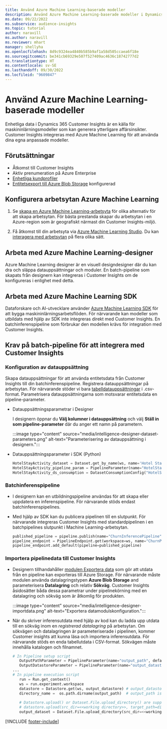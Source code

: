 ```yaml
---
title: Använd Azure Machine Learning-baserade modeller
description: Använd Azure Machine Learning-baserade modeller i Dynamics 365 Customer Insights.
ms.date: 09/22/2022
ms.subservice: audience-insights
ms.topic: tutorial
author: naravill
ms.author: naravill
ms.reviewer: mhart
manager: shellyha
ms.openlocfilehash: 8d9c9324ea4840b585b9af1a58d505ccaea6f18e
ms.sourcegitcommit: be341cb69329e507f527409ac4636c18742777d2
ms.translationtype: HT
ms.contentlocale: sv-SE
ms.lasthandoff: 09/30/2022
ms.locfileid: "9609847"
---
```

# <a name="use-azure-machine-learning-based-models"></a>Använd Azure Machine Learning-baserade modeller

Enhetliga data i Dynamics 365 Customer Insights är en källa för maskininlärningsmodeller som kan generera ytterligare affärsinsikter. Customer Insights integreras med Azure Machine Learning för att använda dina egna anpassade modeller.

## <a name="prerequisites"></a>Förutsättningar

- Åtkomst till Customer Insights
- Aktiv prenumeration på Azure Enterprise
- [Enhetliga kundprofiler](data-unification.md)
- [Entitetsexport till Azure Blob Storage](export-azure-blob-storage.md) konfigurerad

## <a name="set-up-azure-machine-learning-workspace"></a>Konfigurera arbetsytan Azure Machine Learning

1. Se [skapa en Azure Machine Learning-arbetsyta](/azure/machine-learning/concept-workspace#-create-a-workspace) för olika alternativ för att skapa arbetsytan. För bästa prestanda skapar du arbetsytan i en Azure-region som är geografiskt närmast din Customer Insights-miljö.

1. Få åtkomst till din arbetsyta via [Azure Machine Learning Studio](https://ml.azure.com/). Du kan [interagera med arbetsytan](/azure/machine-learning/concept-workspace#tools-for-workspace-interaction) på flera olika sätt.

## <a name="work-with-azure-machine-learning-designer"></a>Arbeta med Azure Machine Learning-designer

Azure Machine Learning designer är en visuell designdesigner där du kan dra och släppa datauppsättningar och moduler. En batch-pipeline som skapats från designern kan integreras i Customer Insights om de konfigureras i enlighet med detta. 

## <a name="working-with-azure-machine-learning-sdk"></a>Arbeta med Azure Machine Learning SDK

Dataforskare och AI-utvecklare använder [Azure Machine Learning SDK](/python/api/overview/azure/ml/?preserve-view=true&view=azure-ml-py) för att bygga maskininlärningsarbetsflöden. För närvarande kan modeller som utbildats med hjälp av SDK inte integreras direkt med Customer Insights. En batchinferenspipeline som förbrukar den modellen krävs för integration med Customer Insights.

## <a name="batch-pipeline-requirements-to-integrate-with-customer-insights"></a>Krav på batch-pipeline för att integrera med Customer Insights

### <a name="dataset-configuration"></a>Konfiguration av datauppsättning

Skapa datauppsättningar för att använda entitetsdata från Customer Insights till din batchinferenspipeline. Registrera datauppsättningar på arbetsytan. För närvarande stöder vi bara [tabelldatauppsättningar](/azure/machine-learning/how-to-create-register-datasets#tabulardataset) i .csv-format. Parametrisera datauppsättningarna som motsvarar entitetsdata en pipeline-parameter.

- Datauppsättningsparametrar i Designer

  I designern öppnar du **Välj kolumner i datauppsättning** och välj **Ställ in som pipeline-parameter** där du anger ett namn på parametern.

  :::image type="content" source="media/intelligence-designer-dataset-parameters.png" alt-text="Parameterisering av datauppsättning i designern.":::

- Datauppsättningsparameter i SDK (Python)

   ```python
   HotelStayActivity_dataset = Dataset.get_by_name(ws, name='Hotel Stay Activity Data')
   HotelStayActivity_pipeline_param = PipelineParameter(name="HotelStayActivity_pipeline_param", default_value=HotelStayActivity_dataset)
   HotelStayActivity_ds_consumption = DatasetConsumptionConfig("HotelStayActivity_dataset", HotelStayActivity_pipeline_param)
   ```

### <a name="batch-inference-pipeline"></a>Batchinferenspipeline
  
- I designern kan en utbildningspipeline användas för att skapa eller uppdatera en inferenspipeline. För närvarande stöds endast batchinferenspipelines.

- Med hjälp av SDK kan du publicera pipelinen till en slutpunkt. För närvarande integreras Customer Insights med standardpipelinen i en batchpipelines slutpunkt i Machine Learning-arbetsytan.

   ```python
   published_pipeline = pipeline.publish(name="ChurnInferencePipeline", description="Published Churn Inference pipeline")
   pipeline_endpoint = PipelineEndpoint.get(workspace=ws, name="ChurnPipelineEndpoint") 
   pipeline_endpoint.add_default(pipeline=published_pipeline)
   ```

### <a name="import-pipeline-data-into-customer-insights"></a>Importera pipelinedata till Customer Insights

- Designern tillhandahåller [modulen Exportera data](/azure/machine-learning/algorithm-module-reference/export-data) som gör att utdata från en pipeline kan exporteras till Azure Storage. För närvarande måste modulen använda datalagringstypen **Azure Blob Storage** and parameterisera **Datalagring** och relativ **Sökväg**. Customer Insights åsidosätter båda dessa parametrar under pipelinekörning med en datalagring och sökväg som är åtkomlig för produkten.

  :::image type="content" source="media/intelligence-designer-importdata.png" alt-text="Exportera datamodulskonfiguration.":::

- När du skriver inferensutdata med hjälp av kod kan du ladda upp utdata till en sökväg inom en *registrerad datalagring* på arbetsytan. Om sökvägen och datalagringen är parameteriserade i pipelinen, kommer Customer insights att kunna läsa och importera inferensutdata. För närvarande stöds en enda tabellutdata i CSV-format. Sökvägen måste innehålla katalogen och filnamnet.

   ```python
   # In Pipeline setup script
      OutputPathParameter = PipelineParameter(name="output_path", default_value="HotelChurnOutput/HotelChurnOutput.csv")
      OutputDatastoreParameter = PipelineParameter(name="output_datastore", default_value="workspaceblobstore")
   ...
   # In pipeline execution script
      run = Run.get_context()
      ws = run.experiment.workspace
      datastore = Datastore.get(ws, output_datastore) # output_datastore is parameterized
      directory_name =  os.path.dirname(output_path)  # output_path is parameterized.
      
      # Datastore.upload() or Dataset.File.upload_directory() are supported methods to uplaod the data
      # datastore.upload(src_dir=<<working directory>>, target_path=directory_name, overwrite=False, show_progress=True)
      output_dataset = Dataset.File.upload_directory(src_dir=<<working directory>>, target = (datastore, directory_name)) # Remove trailing "/" from directory_name
   ```


[!INCLUDE [footer-include](includes/footer-banner.md)]